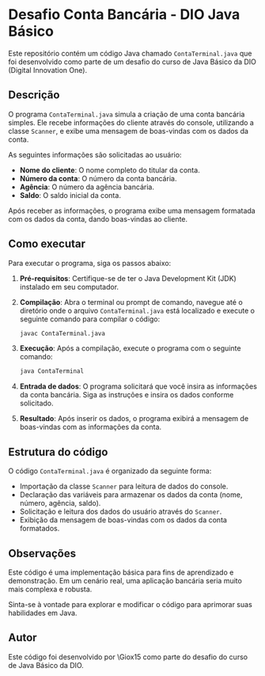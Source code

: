 # Desafio Conta Bancária - DIO Java Básico

Este repositório contém um código Java chamado `ContaTerminal.java` que foi desenvolvido como parte de um desafio do curso de Java Básico da DIO (Digital Innovation One).

## Descrição

O programa `ContaTerminal.java` simula a criação de uma conta bancária simples. Ele recebe informações do cliente através do console, utilizando a classe `Scanner`, e exibe uma mensagem de boas-vindas com os dados da conta.

As seguintes informações são solicitadas ao usuário:

* **Nome do cliente**: O nome completo do titular da conta.
* **Número da conta**: O número da conta bancária.
* **Agência**: O número da agência bancária.
* **Saldo**: O saldo inicial da conta.

Após receber as informações, o programa exibe uma mensagem formatada com os dados da conta, dando boas-vindas ao cliente.

## Como executar

Para executar o programa, siga os passos abaixo:

1.  **Pré-requisitos**: Certifique-se de ter o Java Development Kit (JDK) instalado em seu computador.
2.  **Compilação**: Abra o terminal ou prompt de comando, navegue até o diretório onde o arquivo `ContaTerminal.java` está localizado e execute o seguinte comando para compilar o código:

    ```bash
    javac ContaTerminal.java
    ```

3.  **Execução**: Após a compilação, execute o programa com o seguinte comando:

    ```bash
    java ContaTerminal
    ```

4.  **Entrada de dados**: O programa solicitará que você insira as informações da conta bancária. Siga as instruções e insira os dados conforme solicitado.
5.  **Resultado**: Após inserir os dados, o programa exibirá a mensagem de boas-vindas com as informações da conta.

## Estrutura do código

O código `ContaTerminal.java` é organizado da seguinte forma:

* Importação da classe `Scanner` para leitura de dados do console.
* Declaração das variáveis para armazenar os dados da conta (nome, número, agência, saldo).
* Solicitação e leitura dos dados do usuário através do `Scanner`.
* Exibição da mensagem de boas-vindas com os dados da conta formatados.

## Observações

Este código é uma implementação básica para fins de aprendizado e demonstração. Em um cenário real, uma aplicação bancária seria muito mais complexa e robusta.

Sinta-se à vontade para explorar e modificar o código para aprimorar suas habilidades em Java.

## Autor

Este código foi desenvolvido por \Giox15 como parte do desafio do curso de Java Básico da DIO.